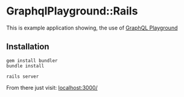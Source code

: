 # GraphqlPlayground::Rails

This is example application showing, the use of [GraphQL Playground](https://github.com/graphcool/graphql-playground)

## Installation

```
gem install bundler
bundle install

rails server
```

From there just visit: [localhost:3000/](http://localhost:3000/)
